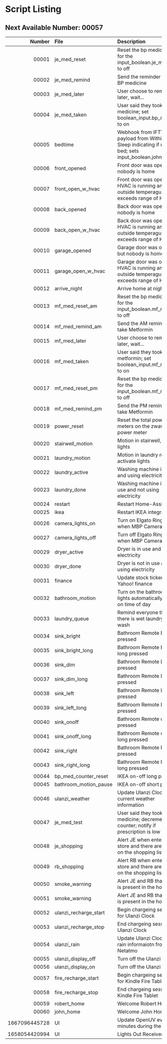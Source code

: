 # Script Listing

## Next Available Number: 00057

| Number | File | Description | Folder |
|-------:|:-----|:------------|:-------|
| 00001 | je_med_reset | Reset the bp medicine flag for the input_boolean.je_medicine to off | routines/je_medicine |
| 00002 | je_med_remind | Send the reminder to take BP medicine | routines/je_medicine |
| 00003 | je_med_later | User choose to remind later, wait... | routines/je_medicine |
| 00004 | je_med_taken | User said they took the medicine; set boolean_input.bp_medicine to on | routintes/bp_medicine |
| 00005 | bedtime | Webhook from IFTTT with payload from Withings Sleep indicating if user is in bed; sets input_boolean.john_bed | routines/john_bed |
| 00006 | front_opened | Front door was opened but nobody is home | doors |
| 00007 | front_open_w_hvac | Front door was opened; HVAC is running and outside temperagure exceeds range of HVAC | doors |
| 00008 | back_opened | Back door was opened but nobody is home | doors |
| 00009 | back_open_w_hvac | Back door was opened; HVAC is running and outside temperagure exceeds range of HVAC | doors |
| 00010 | garage_opened | Garage door was opened but nobody is home | doors |
| 00011 | garage_open_w_hvac | Garage door was opened; HVAC is running and outside temperagure exceeds range of HVAC | doors |
| 00012 | arrive_night | Arrive home at night | doors |
| 00013 | mf_med_reset_am | Reset the bp medicine flag for the input_boolean.mf_medicine to off | routines/mf_medicine |
| 00014 | mf_med_remind_am | Send the AM reminder to take Metformin | routines/mf_medicine |
| 00015 | mf_med_later | User choose to remind later, wait... | routines/mf_medicine |
| 00016 | mf_med_taken | User said they took the metformin; set boolean_input.mf_medicine to on | routintes/mf_medicine |
| 00017 | mf_med_reset_pm | Reset the bp medicine flag for the input_boolean.mf_medicine to off | routines/mf_medicine |
| 00018 | mf_med_remind_pm | Send the PM reminder to take Metformin | routines/mf_medicine |
| 00019 | power_reset | Reset the total power meters on the zwave power meter | statistics |
| 00020 | stairwell_motion | Motion in stairwell, activate lights | motion |
| 00021 | laundry_motion | Motion in laundry room, activate lights | motion |
| 00022 | laundry_active | Washing machine is in use and using electricity | routines/laundry |
| 00023 | laundry_done | Washing machine is not in use and not using electricity | routines/laundry |
| 00024 | restart | Restart Home-Assistant | maintenance |
| 00025 | ikea | Restart IKEA integration | maintenance |
| 00026 | camera_lights_on | Turn on Elgato Ring Light when MBP Camera is on | work |
| 00027 | camera_lights_off | Turn off Elgato Ring Light when MBP Camera is off | work |
| 00029 | dryer_active | Dryer is in use and using electricity | routines/laundry |
| 00030 | dryer_done | Dryer is not in use and not using electricity | routines/laundry |
| 00031 | finance | Update stock tickers from Yahoo! finance | statistics |
| 00032 | bathroom_motion | Turn on the bathroom lights automatically based on time of day | motion |
| 00033 | laundry_queue | Remind everyone that there is wet laundry in the wash | routines/laundry |
| 00034 | sink_bright | Bathroom Remote Bright pressed | lights/bathroom |
| 00035 | sink_bright_long | Bathroom Remote Bright long pressed | lights/bathroom |
| 00036 | sink_dim | Bathroom Remote Dim pressed | lights/bathroom |
| 00037 | sink_dim_long | Bathroom Remote Dim long pressed | lights/bathroom |
| 00038 | sink_left | Bathroom Remote Left pressed | lights/bathroom |
| 00039 | sink_left_long | Bathroom Remote Left long pressed | lights/bathroom |
| 00040 | sink_onoff | Bathroom Remote on/off pressed | lights/bathroom |
| 00041 | sink_onoff_long | Bathroom Remote on/off long pressed | lights/bathroom |
| 00042 | sink_right | Bathroom Remote Right pressed | lights/bathroom |
| 00043 | sink_right_long | Bathroom Remote Right long pressed | lights/bathroom |
| 00044 | bp_med_counter_reset | IKEA on-off long press | routines/bp_medicine |
| 00045 | bathroom_motion_pause | IKEA on-off short press | motion |
| 00046 | ulanzi_weather | Update Ulanzi Clock with current weather information | statistics |
| 00047 | je_med_test | User said they took the medicine; decrement counter; notify if prescription is low | routines/je_medicine |
| 00048 | je_shopping | Alert JE when entering a store and there are items on the shopping list | routines/shopping |
| 00049 | rb_shopping | Alert RB when entering a store and there are items on the shopping list | routines/shopping |
| 00050 | smoke_warning | Alert JE and RB that smoke is present in the house | security |
| 00051 | smoke_warning | Alert JE and RB that smoke is present in the house | security |
| 00052 | ulanzi_recharge_start | Begin chargeing session for Ulanzi Clock | maintenance |
| 00053 | ulanzi_recharge_stop | End chargeing session for Ulanzi Clock | maintenance |
| 00054 | ulanzi_rain | Update Ulanzi Clock with rain informaiotn from Netatmo | statistics |
| 00055 | ulanzi_display_off | Turn off the Ulanzi Display | maintenance |
| 00056 | ulanzi_display_on | Turn off the Ulanzi Display | maintenance |
| 00057 | fire_recharge_start | Begin chargeing session for Kindle Fire Tablet | maintenance |
| 00058 | fire_recharge_stop | End chargeing session for Kindle Fire Tablet | maintenance |
| 00059 | robert_home | Welcome Robert Home | routines/greetings |
| 00060 | john_home | Welcome John Home | routines/greetings |
| 1667096445728 | UI | Update OpenUV every 30 minutes during the daytime | maintenance |
| 1658054420994 | UI | Lights Out Received | routines |
